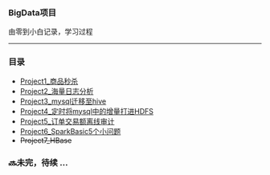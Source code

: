 ### BigData项目
由零到小白记录，学习过程

------

### 目录

* [Project1_商品秒杀](./Project1_商品秒杀/README.md)
* [Project2_海量日志分析](./Project2_日志统计/README.md)
* [Project3_mysql迁移至hive](./Project3_mysql迁移至Hive/README.md)
* [Project4_定时将mysql中的增量打进HDFS]()
* [Project5_订单交易额离线审计]()
* [Project6_SparkBasic5个小问题]()
* ~~Project7_HBase~~

### :soon:未完，待续  ...